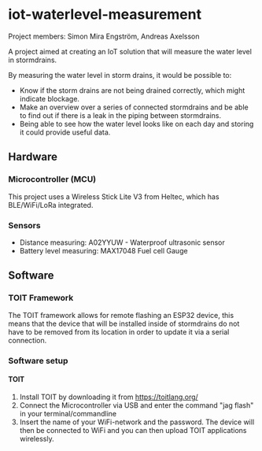 # iot-waterlevel-measurement

Project members: Simon Mira Engström, Andreas Axelsson

A project aimed at creating an IoT solution that will measure the water level in stormdrains. 

By measuring the water level in storm drains, it would be possible to:

* Know if the storm drains are not being drained correctly, which might indicate blockage.
* Make an overview over a series of connected stormdrains and be able to find out if there is a leak in the piping between stormdrains.
* Being able to see how the water level looks like on each day and storing it could provide useful data.

## Hardware
### Microcontroller (MCU)
This project uses a Wireless Stick Lite V3 from Heltec, which has BLE/WiFi/LoRa integrated. 

### Sensors
* Distance measuring: A02YYUW - Waterproof ultrasonic sensor
* Battery level measuring: MAX17048 Fuel cell Gauge

## Software
### TOIT Framework
The TOIT framework allows for remote flashing an ESP32 device, this means that the device that will be installed inside of stormdrains do not have to be removed from its location in order to update it via a serial connection.

### Software setup
#### TOIT
1. Install TOIT by downloading it from https://toitlang.org/
2. Connect the Microcontroller via USB and enter the command "jag flash" in your terminal/commandline
3. Insert the name of your WiFi-network and the password. The device will then be connected to WiFi and you can then upload TOIT applications wirelessly.


